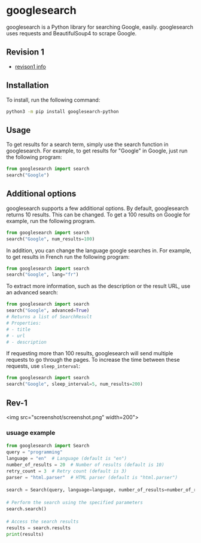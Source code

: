 # googlesearch
googlesearch is a Python library for searching Google, easily. googlesearch uses requests and BeautifulSoup4 to scrape Google. 

## Revision 1
- [revison1 info](#rev1)
## Installation
To install, run the following command:
```bash
python3 -m pip install googlesearch-python
```

## Usage
To get results for a search term, simply use the search function in googlesearch. For example, to get results for "Google" in Google, just run the following program:
```python
from googlesearch import search
search("Google")
```

## Additional options
googlesearch supports a few additional options. By default, googlesearch returns 10 results. This can be changed. To get a 100 results on Google for example, run the following program.
```python
from googlesearch import search
search("Google", num_results=100)
```
In addition, you can change the language google searches in. For example, to get results in French run the following program:
```python
from googlesearch import search
search("Google", lang="fr")
```
To extract more information, such as the description or the result URL, use an advanced search:
```python
from googlesearch import search
search("Google", advanced=True)
# Returns a list of SearchResult
# Properties:
# - title
# - url
# - description
```
If requesting more than 100 results, googlesearch will send multiple requests to go through the pages. To increase the time between these requests, use `sleep_interval`:
```python
from googlesearch import search
search("Google", sleep_interval=5, num_results=200)
```
## Rev-1
<img src="screenshot/screenshot.png" width=200">
### usuage example
```python
from googlesearch import Search
query = "programming"
language = "en"  # Language (default is "en")
number_of_results = 20  # Number of results (default is 10)
retry_count = 3  # Retry count (default is 3)
parser = "html.parser"  # HTML parser (default is "html.parser")

search = Search(query, language=language, number_of_results=number_of_results, retry_count=retry_count, parser=parser)

# Perform the search using the specified parameters
search.search()

# Access the search results
results = search.results
print(results)
```
